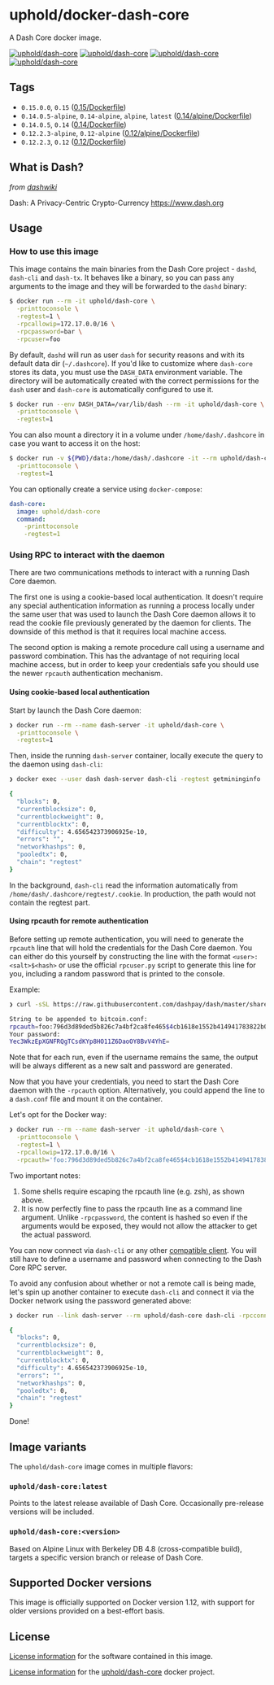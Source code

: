 # uphold/docker-dash-core

A Dash Core docker image.

[![uphold/dash-core][docker-pulls-image]][docker-hub-url] [![uphold/dash-core][docker-stars-image]][docker-hub-url] [![uphold/dash-core][docker-size-image]][docker-hub-url] [![uphold/dash-core][docker-layers-image]][docker-hub-url]

## Tags

- `0.15.0.0`, `0.15`  ([0.15/Dockerfile](https://github.com/uphold/docker-dash-core/blob/master/0.15/Dockerfile))
- `0.14.0.5-alpine`, `0.14-alpine`, `alpine`, `latest` ([0.14/alpine/Dockerfile](https://github.com/uphold/docker-dash-core/blob/master/0.14/alpine/Dockerfile))
- `0.14.0.5`, `0.14`  ([0.14/Dockerfile](https://github.com/uphold/docker-dash-core/blob/master/0.14/Dockerfile))
- `0.12.2.3-alpine`, `0.12-alpine` ([0.12/alpine/Dockerfile](https://github.com/uphold/docker-dash-core/blob/master/0.12/alpine/Dockerfile))
- `0.12.2.3`, `0.12`  ([0.12/Dockerfile](https://github.com/uphold/docker-dash-core/blob/master/0.12/Dockerfile))

## What is Dash?
_from [dashwiki](https://github.com/dashpay/dash/wiki)_

Dash: A Privacy-Centric Crypto-Currency https://www.dash.org

## Usage

### How to use this image

This image contains the main binaries from the Dash Core project - `dashd`, `dash-cli` and `dash-tx`. It behaves like a binary, so you can pass any arguments to the image and they will be forwarded to the `dashd` binary:

```sh
$ docker run --rm -it uphold/dash-core \
  -printtoconsole \
  -regtest=1 \
  -rpcallowip=172.17.0.0/16 \
  -rpcpassword=bar \
  -rpcuser=foo
```

By default, `dashd` will run as user `dash` for security reasons and with its default data dir (`~/.dashcore`). If you'd like to customize where `dash-core` stores its data, you must use the `DASH_DATA` environment variable. The directory will be automatically created with the correct permissions for the `dash` user and `dash-core` is automatically configured to use it.

```sh
$ docker run --env DASH_DATA=/var/lib/dash --rm -it uphold/dash-core \
  -printtoconsole \
  -regtest=1
```

You can also mount a directory it in a volume under `/home/dash/.dashcore` in case you want to access it on the host:

```sh
$ docker run -v ${PWD}/data:/home/dash/.dashcore -it --rm uphold/dash-core \
  -printtoconsole \
  -regtest=1
```

You can optionally create a service using `docker-compose`:

```yml
dash-core:
  image: uphold/dash-core
  command:
    -printtoconsole
    -regtest=1
```

### Using RPC to interact with the daemon

There are two communications methods to interact with a running Dash Core daemon.

The first one is using a cookie-based local authentication. It doesn't require any special authentication information as running a process locally under the same user that was used to launch the Dash Core daemon allows it to read the cookie file previously generated by the daemon for clients. The downside of this method is that it requires local machine access.

The second option is making a remote procedure call using a username and password combination. This has the advantage of not requiring local machine access, but in order to keep your credentials safe you should use the newer `rpcauth` authentication mechanism.

#### Using cookie-based local authentication

Start by launch the Dash Core daemon:

```sh
❯ docker run --rm --name dash-server -it uphold/dash-core \
  -printtoconsole \
  -regtest=1
```

Then, inside the running `dash-server` container, locally execute the query to the daemon using `dash-cli`:

```sh
❯ docker exec --user dash dash-server dash-cli -regtest getmininginfo

{
  "blocks": 0,
  "currentblocksize": 0,
  "currentblockweight": 0,
  "currentblocktx": 0,
  "difficulty": 4.656542373906925e-10,
  "errors": "",
  "networkhashps": 0,
  "pooledtx": 0,
  "chain": "regtest"
}
```

In the background, `dash-cli` read the information automatically from `/home/dash/.dashcore/regtest/.cookie`. In production, the path would not contain the regtest part.

#### Using rpcauth for remote authentication

Before setting up remote authentication, you will need to generate the `rpcauth` line that will hold the credentials for the Dash Core daemon.
You can either do this yourself by constructing the line with the format `<user>:<salt>$<hash>` or use the official `rpcuser.py` script to generate this line for you, including a random password that is printed to the console.

Example:

```sh
❯ curl -sSL https://raw.githubusercontent.com/dashpay/dash/master/share/rpcuser/rpcuser.py | python - foo

String to be appended to bitcoin.conf:
rpcauth=foo:796d3d89ded5b826c7a4bf2ca8fe465$4cb1618e1552b414941783822b087b2df8c2b8bb1fa3dc441d9fa8f32d43e054
Your password:
Yec3WkzEpXGNFRQgTCsdKYp8HO11Z6DaoOY8BvV4YhE=
```

Note that for each run, even if the username remains the same, the output will be always different as a new salt and password are generated.

Now that you have your credentials, you need to start the Dash Core daemon with the `-rpcauth` option. Alternatively, you could append the line to a `dash.conf` file and mount it on the container.

Let's opt for the Docker way:

```sh
❯ docker run --rm --name dash-server -it uphold/dash-core \
  -printtoconsole \
  -regtest=1 \
  -rpcallowip=172.17.0.0/16 \
  -rpcauth='foo:796d3d89ded5b826c7a4bf2ca8fe465$4cb1618e1552b414941783822b087b2df8c2b8bb1fa3dc441d9fa8f32d43e054'
```

Two important notes:

1. Some shells require escaping the rpcauth line (e.g. zsh), as shown above.
2. It is now perfectly fine to pass the rpcauth line as a command line argument. Unlike `-rpcpassword`, the content is hashed so even if the arguments would be exposed, they would not allow the attacker to get the actual password.

You can now connect via `dash-cli` or any other [compatible client](https://github.com/uphold/dash-core). You will still have to define a username and password when connecting to the Dash Core RPC server.

To avoid any confusion about whether or not a remote call is being made, let's spin up another container to execute `dash-cli` and connect it via the Docker network using the password generated above:

```sh
❯ docker run --link dash-server --rm uphold/dash-core dash-cli -rpcconnect=dash-server -regtest -rpcuser=foo -rpcpassword='Yec3WkzEpXGNFRQgTCsdKYp8HO11Z6DaoOY8BvV4YhE=' getmininginfo

{
  "blocks": 0,
  "currentblocksize": 0,
  "currentblockweight": 0,
  "currentblocktx": 0,
  "difficulty": 4.656542373906925e-10,
  "errors": "",
  "networkhashps": 0,
  "pooledtx": 0,
  "chain": "regtest"
}
```

Done!


## Image variants

The `uphold/dash-core` image comes in multiple flavors:

### `uphold/dash-core:latest`

Points to the latest release available of Dash Core. Occasionally pre-release versions will be included.

### `uphold/dash-core:<version>`

Based on Alpine Linux with Berkeley DB 4.8 (cross-compatible build), targets a specific version branch or release of Dash Core.

## Supported Docker versions

This image is officially supported on Docker version 1.12, with support for older versions provided on a best-effort basis.

## License

[License information](https://github.com/dashpay/dash/blob/master/COPYING) for the software contained in this image.

[License information](https://github.com/uphold/docker-dash-core/blob/master/LICENSE) for the [uphold/dash-core][docker-hub-url] docker project.

[docker-hub-url]: https://hub.docker.com/r/uphold/dash-core
[docker-layers-image]: https://img.shields.io/imagelayers/layers/uphold/dash-core/latest.svg?style=flat-square
[docker-pulls-image]: https://img.shields.io/docker/pulls/uphold/dash-core.svg?style=flat-square
[docker-size-image]: https://img.shields.io/imagelayers/image-size/uphold/dash-core/latest.svg?style=flat-square
[docker-stars-image]: https://img.shields.io/docker/stars/uphold/dash-core.svg?style=flat-square
